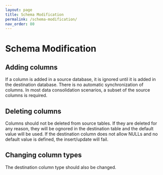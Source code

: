 ```yaml
---
layout: page
title: Schema Modification
permalink: /schema-modification/
nav_order: 80
---
```

# Schema Modification

## Adding columns

If a column is added in a source database, it is ignored until it is added in the destination database. There is no automatic synchronization of columns. In most data consolidation scenarios, a subset of the source columns is required.

## Deleting columns

Columns should not be deleted from source tables. If they are deleted for any reason, they will be ognored in the destination table and the default value will be used. If the destination column does not allow NULLs and no default value is defined, the insert/update will fail.

## Changing column types

The destination column type should also be changed.

